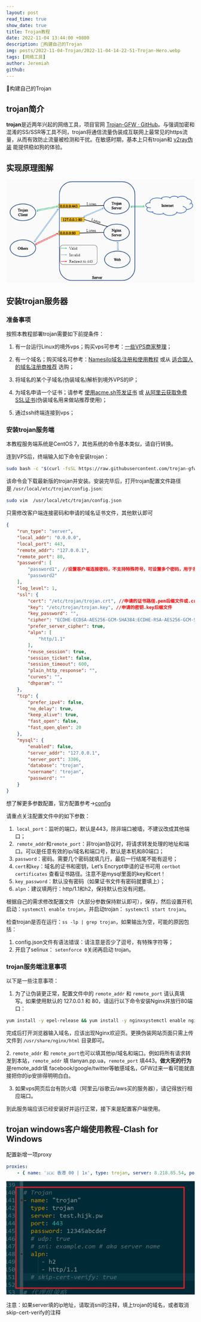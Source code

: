 ```yaml
---
layout: post
read_time: true
show_date: true
title: Trojan教程
date: 2022-11-04 13:44:00 +0800
description: 🔆构建自己的Trojan
img: posts/2022-11-04-Trojan/2022-11-04-14-22-51-Trojan-Hero.webp
tags: [网络工具]
author: Jeremiah
github: 
---
```


🔆构建自己的Trojan

## trojan简介

**trojan**是近两年兴起的网络工具，项目官网 [Trojan-GFW · GitHub](https://github.com/trojan-gfw)。与强调加密和混淆的SS/SSR等工具不同，trojan将通信流量伪装成互联网上最常见的https流量，从而有效防止流量被检测和干扰。在敏感时期，基本上只有trojan和 [v2ray伪装](https://itlanyan.com/v2ray-traffic-mask/) 能提供稳如狗的体验。

## 实现原理图解

![](../assets/img/posts/2022-11-04-Trojan/2022-11-04-14-10-02-image.png)

## 安装trojan服务器

### 准备事项

按照本教程部署trojan需要如下前提条件：

1. 有一台运行Linux的境外vps；购买vps可参考：[一些VPS商家整理](https://itlanyan.com/vps-merchant-collection/)；

2. 有一个域名；购买域名可参考：[Namesilo域名注册和使用教程](https://itlanyan.com/namesilo-domain-tutorial/) 或从 [适合国人的域名注册商推荐](https://itlanyan.com/domain-register-for-mainland/) 选购；

3. 将域名的某个子域名(伪装域名)解析到境外VPS的IP；

4. 为域名申请一个证书；请参考 [使用acme.sh签发证书](https://itlanyan.com/use-acme-sh-get-free-cert/) 或 [从阿里云获取免费SSL证书](https://itlanyan.com/get-free-ssl-certificates-from-aliyun/)(伪装域名用来做站推荐使用)；

5. 通过ssh终端连接到vps；

### 安装trojan服务端

本教程服务端系统是CentOS 7，其他系统的命令基本类似，请自行转换。

连到VPS后，终端输入如下命令安装trojan：

```bash
sudo bash -c "$(curl -fsSL https://raw.githubusercontent.com/trojan-gfw/trojan-quickstart/master/trojan-quickstart.sh)"
```

该命令会下载最新版的trojan并安装。安装完毕后，打开trojan配置文件路径是 `/usr/local/etc/trojan/config.json`:

```bash
sudo vim  /usr/local/etc/trojan/config.json
```

只需修改客户端连接密码和申请的域名证书文件，其他默认即可

```json
{
    "run_type": "server",
    "local_addr": "0.0.0.0",
    "local_port": 443,
    "remote_addr": "127.0.0.1",
    "remote_port": 80,
    "password": [
        "password1", //设置客户端连接密码，不支持特殊符号，可设置多个密码，用于多用户连接使用
        "password2"
    ],
    "log_level": 1,
    "ssl": {
        "cert": "/etc/trojan/trojan.crt", //申请的证书路径.pem后缀文件或.crt后缀文件
        "key": "/etc/trojan/trojan.key", //申请的密钥.key后缀文件
        "key_password": "",
        "cipher": "ECDHE-ECDSA-AES256-GCM-SHA384:ECDHE-RSA-AES256-GCM-SHA384:ECDHE-ECDSA-CHACHA20-POLY1305:ECDHE-RSA-CHACHA20-POLY1305:ECDHE-ECDSA-AES128-GCM-SHA256:ECDHE-RSA-AES128-GCM-SHA256:ECDHE-ECDSA-AES256-SHA384:ECDHE-RSA-AES256-SHA384:ECDHE-ECDSA-AES128-SHA256:ECDHE-RSA-AES128-SHA256",
        "prefer_server_cipher": true,
        "alpn": [
            "http/1.1"
        ],
        "reuse_session": true,
        "session_ticket": false,
        "session_timeout": 600,
        "plain_http_response": "",
        "curves": "",
        "dhparam": ""
    },
    "tcp": {
        "prefer_ipv4": false,
        "no_delay": true,
        "keep_alive": true,
        "fast_open": false,
        "fast_open_qlen": 20
    },
    "mysql": {
        "enabled": false,
        "server_addr": "127.0.0.1",
        "server_port": 3306,
        "database": "trojan",
        "username": "trojan",
        "password": ""
    }
}
```

想了解更多参数配置，官方配置参考->[config](https://trojan-gfw.github.io/trojan/config.html)

请重点关注配置文件中的如下参数：

1.  `local_port`：监听的端口，默认是443，除非端口被墙，不建议改成其他端口；
2.  `remote_addr`和`remote_port`：非trojan协议时，将请求转发处理的地址和端口。可以是任意有效的ip/域名和端口号，默认是本机和80端口；
3. `password`：密码。需要几个密码就填几行，最后一行结尾不能有逗号；
4. `cert`和`key`：域名的证书和密钥，Let’s Encrypt申请的证书可用 `certbot certificates` 查看证书路径。注意不是mysql里面的key和cert！
5. `key_password`：默认没有密码（如果证书文件有密码就要填上）；
6. `alpn`：建议填两行：http/1.1和h2，保持默认也没有问题。

根据自己的需求修改配置文件（大部分参数保持默认即可），保存，然后设置开机启动：`systemctl enable trojan`，并启动trojan： `systemctl start trojan`。

检查trojan是否在运行：`ss -lp | grep trojan`，如果输出为空，可能的原因包括：

1. config.json文件有语法错误：请注意是否少了逗号，有特殊字符等；
2. 开启了selinux： `setenforce 0`关闭再启动 trojan。

### trojan服务端注意事项

以下是一些注意事项：

1. 为了让伪装更正常，配置文件中的 `remote_addr` 和 `remote_port` 请认真填写。如果使用默认的 127.0.0.1 和 80，请运行以下命令安装Nginx并放行80端口：

```bash
yum install -y epel-release && yum install -y nginxsystemctl enable nginx; systemctl start nginxfirewall-cmd --permanent --add-service=httpfirewall-cmd --reload
```

完成后打开浏览器输入域名，应该出现Nginx欢迎页。更换伪装网站页面只需上传文件到 `/usr/share/nginx/html` 目录即可。

2. `remote_addr` 和 `remote_port`也可以填其他ip/域名和端口。例如将所有请求转发到本站，`remote_addr` 填 tlanyan.pp.ua，`remote_port` 填443。**做大死的行为**是remote_addr填 facebook/google/twitter等敏感域名，GFW过来一看可能就直接把你的ip安排得明明白白。

3. 如果vps网页后台有防火墙（阿里云/谷歌云/aws买的服务器），请记得放行相应端口。

到此服务端应该已经安装好并运行正常，接下来是配置客户端使用。

## trojan windows客户端使用教程-Clash for Windows

配置新增一项proxy

```yml
proxies:
    - { name: '🇭🇰 香港 00 | 1x', type: trojan, server: 8.218.85.54, port: 443, sni: jeremiah.ltd, password: password1,  alpn: [http/1.1] }
```

![](../assets/img/posts/2022-11-04-Trojan/2022-11-04-14-17-50-image.png)

注意：如果server填的ip地址，请取消sni的注释，填上trojan的域名，或者取消skip-cert-verify的注释